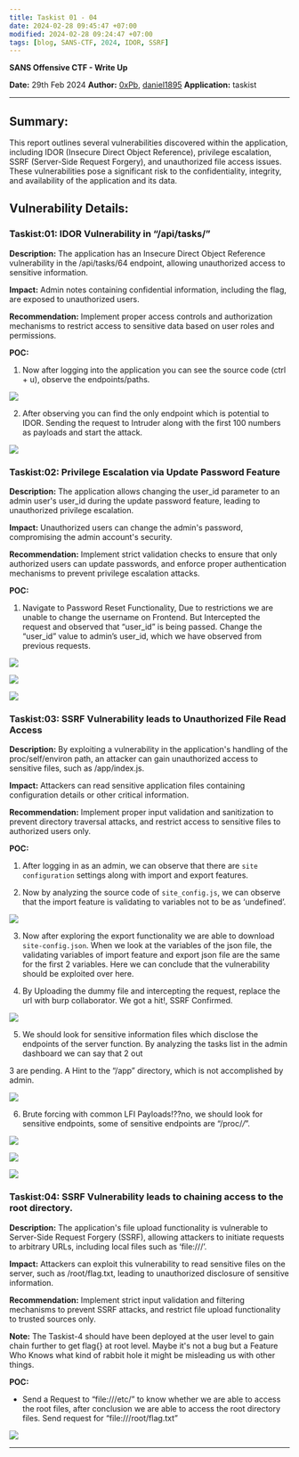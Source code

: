 ```yaml
---
title: Taskist 01 - 04
date: 2024-02-28 09:45:47 +07:00
modified: 2024-02-28 09:24:47 +07:00
tags: [blog, SANS-CTF, 2024, IDOR, SSRF]
---
```


**SANS Offensive CTF - Write Up**

**Date:** 29th Feb 2024 **Author:** [0xPb](https://twitter.com/_0xPb), [daniel1895](https://twitter.com/dhanush1895)
**Application:** taskist

---

## Summary:
This report outlines several vulnerabilities discovered within the application, including IDOR (Insecure Direct Object Reference), privilege escalation, SSRF (Server-Side Request Forgery), and unauthorized file access issues. These vulnerabilities pose a significant risk to the confidentiality, integrity, and availability of the application and its data.

  
## Vulnerability Details:

### Taskist:01: IDOR Vulnerability in “/api/tasks/<ID>”

  

**Description:** The application has an Insecure Direct Object Reference vulnerability in the /api/tasks/64 endpoint, allowing unauthorized access to sensitive information.

  

**Impact:** Admin notes containing confidential information, including the flag, are exposed to unauthorized users.

  

**Recommendation:** Implement proper access controls and authorization mechanisms to restrict access to sensitive data based on user roles and permissions.

  

**POC:**

1. Now after logging into the application you can see the source code (ctrl + u), observe the endpoints/paths.

  

![](https://lh7-us.googleusercontent.com/eMLbCdUziml1Pf0tJD63bJ_gN35t4zHshTZXnnlQ3QvBS3aM1nMCceJn7OfvgQKBU1vyDSQetX8sh3P8Vh1A1b0tRSOUZYbf9BT7K-USgCIQgcgoz3-rbwDGOlZRnd4BSEkslKz-XYJ_k4TwToz_t74)

  

2. After observing you can find the only endpoint which is potential to IDOR. Sending the request to Intruder along with the first 100 numbers as payloads and start the attack.

  

![](https://lh7-us.googleusercontent.com/nxR9y5peTKcPulloDP9k01p3UCJDhXqBJ90lgNxIGiCeBZKihpO950_TA-RquNFe5mUs8EMzPnsfqDnLfDeKLG_ITHyW_cH1b7BHRqMZ08OFxHsev_pa7RPHyJhSyRu_7rY4iaP8vmS7JIwLYoayZc8)

  
  
  

### Taskist:02: Privilege Escalation via Update Password Feature

  

**Description:** The application allows changing the user_id parameter to an admin user's user_id during the update password feature, leading to unauthorized privilege escalation.

  

**Impact:** Unauthorized users can change the admin's password, compromising the admin account's security.

  

**Recommendation:** Implement strict validation checks to ensure that only authorized users can update passwords, and enforce proper authentication mechanisms to prevent privilege escalation attacks.

  

**POC:**

1. Navigate to Password Reset Functionality, Due to restrictions we are unable to change the username on Frontend. But Intercepted the request and observed that “user_id” is being passed. Change the “user_id” value to admin’s user_id, which we have observed from previous requests.

  

![](https://lh7-us.googleusercontent.com/-NzmWJF56QChRiOrVMOP-paIM0t41k45PnMd1ozod0kWz0rpqKXnSUUQv1YlqIB0cN5bGVk-Dg-xuYew62X45_DKTCmtWQQCM5NWgf9zfe9X34qyCrpqvLi9oMr4v8zqSfglfGcMGK9A2Z29oBgyWPg)

  

![](https://lh7-us.googleusercontent.com/GOAlSzuo6EpOpYswM6jF38Cs9lp1HiWW_J116RHrNEwklRyWIsCZ_pgCIteYOBikGVryZr9tIXPlVKmtxGDAwrsCERG2OjLarPLpWcem5LwHtb0bsWbiS0Fyqcd2YgmU0mYXOBjQMzipPIChPyFJoV8)

  

![](https://lh7-us.googleusercontent.com/JCH36bLc4GhtfE8JqQU2hiTAuBkgu1CCwzi0KscS3pD8iv-gBsT7ppR_gIRZUhVve3OfMkFsbCO4IZWggP9E2wwJJ-yAS8esIygaN8ngNAzKLsiAmSPIb_aBASf2tjm9nxzEAGWdsGAFPul1guMC6PM)

  

### Taskist:03: SSRF Vulnerability leads to Unauthorized File Read Access

  

**Description:** By exploiting a vulnerability in the application's handling of the proc/self/environ path, an attacker can gain unauthorized access to sensitive files, such as /app/index.js.

  

**Impact:** Attackers can read sensitive application files containing configuration details or other critical information.

  

**Recommendation:** Implement proper input validation and sanitization to prevent directory traversal attacks, and restrict access to sensitive files to authorized users only.

  

**POC:**

1. After logging in as an admin, we can observe that there are `site configuration` settings along with import and export features.

  
  
  

2. Now by analyzing the source code of `site_config.js`, we can observe that the import feature is validating to variables not to be as ‘undefined’.

  

![](https://lh7-us.googleusercontent.com/ZkU0EY1sWcaKI3_uTGPj7Qqf6PNAqc_vDg0y76e8EIhFXum8DvzF0glpaQxeXmSBmY1WSEd-P6VeSl3F5N1EF3AIl4RZGvd53JfkhABwj6rwhScLrxJYivNf5YGOPsdy8I40L3X4ah53aMImaI5Nr6o)

  
  
  

3. Now after exploring the export functionality we are able to download `site-config.json`. When we look at the variables of the json file, the validating variables of import feature and export json file are the same for the first 2 variables. Here we can conclude that the vulnerability should be exploited over here.

  

4. By Uploading the dummy file and intercepting the request, replace the url with burp collaborator. We got a hit!, SSRF Confirmed.

![](https://lh7-us.googleusercontent.com/6EUEjDBEwtaHRoikozKgWLJc3YGp-s8lVXx6XCPpAo1yiduxqn776XIiggi2AtUmXKvwEQfPUu5n2WPooXNGX8LOhss2DMos67Ak6pNa1E69VThYTuZg6jRCF5HxuLnhUa935S9sNueNK3mz3z5afLo)

  
  

5. We should look for sensitive information files which disclose the endpoints of the server function. By analyzing the tasks list in the admin dashboard we can say that 2 out 

3 are pending. A Hint to the “/app” directory, which is not accomplished by admin.

  
  

![](https://lh7-us.googleusercontent.com/TB__p-q19IsVcAbiMuzTbPB2zDJoRFHhy_f5RlG7K6K5sB2jw062LRfSw7wDZjGcWj0tZmTlBV07D7DC0ss7btIVuoNdrjfNFwSg3AosLSwE9xuUAAbV9OQEoHb9XmnQ98NyoAZ8U5WSnWsiHOv1GCw)

  
  
  

6. Brute forcing with common LFI Payloads!??no, we should look for sensitive endpoints, some of sensitive endpoints are “/proc/*/*”.

  
  

![](https://lh7-us.googleusercontent.com/fLJp7rCcyWe-GvrXhzX52Ud7TTgYGl1wRH-ewF_jUyj_5x7KSUAmE5fkECsI5Lw-84XlA36trU0o36DW-OlxRHqo8PndAxYvW0II_Omo4Od3wFsTFhdDUWVrbc4YwMG6YOjbjgT33VEP5p8EVJ9sbjw)

  

![](https://lh7-us.googleusercontent.com/i3znBfS7NQCppkPaLCORbJ7TE75UmUOqkNDRInKf_XMsWKY5hzeA2tHpy7bLMi_55dSzCkj03es7qD_21Bd08eq9AyFhkyvYjg-AWP46h5o8QAjwme231V1kNcH64DeXFSpMAyxQ4ChuhoKJx6gzpm8)

  

![](https://lh7-us.googleusercontent.com/MooTnCIEtwCKQIq2xiza5eIFZtpKawcToJ7ISIPZx4BXxYiRPQjeyJzDFDEbUiC6-5gFad4RMHuQp99C8JQ8qoPegrm0OYK5FHL_WgXVaqs7SmFNpxS_8pr5cqdGCEvdM8dFtQXo1hUsd7x2x_pt370)

### Taskist:04: SSRF Vulnerability leads to chaining access to the root directory.


**Description:** The application's file upload functionality is vulnerable to Server-Side Request Forgery (SSRF), allowing attackers to initiate requests to arbitrary URLs, including local files such as ‘file:///’.

  

**Impact:** Attackers can exploit this vulnerability to read sensitive files on the server, such as /root/flag.txt, leading to unauthorized disclosure of sensitive information.

  

**Recommendation:** Implement strict input validation and filtering mechanisms to prevent SSRF attacks, and restrict file upload functionality to trusted sources only.

  

**Note:** The Taskist-4 should have been deployed at the user level to gain chain further to get flag{} at root level. Maybe it's not a bug but a Feature Who Knows what kind of rabbit hole it might be misleading us with other things.

  

**POC:**

  

- Send a Request to “file:///etc/” to know whether we are able to access the root files, after conclusion we are able to access the root directory files. Send request for “file:///root/flag.txt”
    

  

![](https://lh7-us.googleusercontent.com/7Mi0bSPRQNuhRLMZoKRROJAcxy6J70TaLvHIEee6V-e1vqkGBmsdV2-kqPW8QDX20DhPo486R3a7Xf_Txpa5jPwVTAp3WPgytTLlu7r-BjDaVdfCxjNVpNhSFmbxl43oPrPsvH4Qk94LA95Tce_RGzE)

---